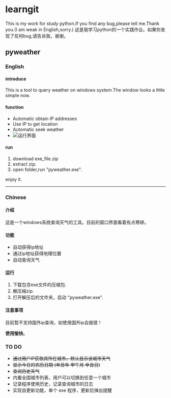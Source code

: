 # learngit
This is my work for study python.If you find any bug,please tell me.Thank you.(I am weak in English,sorry.)
这是我学习python的一个实践作业。如果你发现了任何bug,请告诉我，谢谢。
## **pyweather**
### English
#### **introduce**
This is a tool to query weather on windows system.The window looks a little simple now.
#### **function**
- Automatic obtain IP addresses
- Use IP to get location
- Automatic seek weather
- ![运行界面](https://pic.imgdb.cn/item/60dbe1c85132923bf84d41c2.png)
#### **run**
1. download exe_file.zip
2. extract zip.
3. open folder,run "pyweather.exe".

enjoy it.

****
### Chinese
#### **介绍**
这是一个windows系统查询天气的工具。目前的窗口界面看着有点寒碜。
#### **功能**
- 自动获得ip地址
- 通过ip地址获得地理位置
- 自动查询天气
#### **运行**
1. 下载包含exe文件的压缩包.
2. 解压缩zip.
3. 打开解压后的文件夹，启动 "pyweather.exe".
#### **注意事项**
 目前暂不支持国外ip查询，如使用国外ip会报错！
 
**使用愉快**。
### **TO DO**
- ~~通过用户IP获取其所在城市，默认显示该城市天气~~
- ~~显示今日的农历日期 (辛丑年 甲午月 辛丑日)~~
- ~~查询历史天气~~
- 内置全国城市列表，用户可以切换到任意一个城市
- 记录程序使用历史，记录查询城市的日志
- 实现自更新功能，单个 exe 程序，更新后弹出提醒




